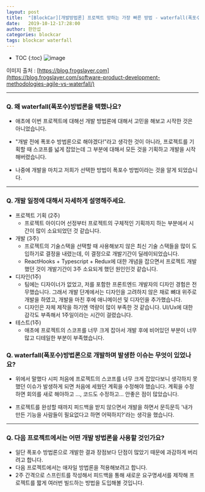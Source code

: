 ```yaml
---
layout: post
title:  "[BlockCar][개발방법론] 프로젝트 망하는 가장 빠른 방법 - waterfall(폭포수)방법론 "
date:   2019-10-12-17:28:00
author: 한만섭
categories: blockcar
tags: blockcar waterfall
---
```




* TOC
{:toc}
![image](https://user-images.githubusercontent.com/46010705/66698234-0aa30f80-ed17-11e9-8c7d-98ce0142556a.png)

이미지 출처 : [https://blog.frogslayer.com](https://blog.frogslayer.com/software-product-development-methodologies-agile-vs-waterfall/)

***



### Q. 왜 waterfall(폭포수)방법론을 택했나요?

- 애초에 이번 프로젝트에 대해선 개발 방법론에 대해서 고민을 해보고 시작한 것은 아니었습니다. 

- "개발 전에 폭포수 방법론으로 해야겠다!"라고 생각한 것이 아니라, 프로젝트를 기획할 때 스코프를 넓게 잡았는데 그 부분에 대해서 모든 것을 기획하고 개발을 시작해버렸습니다. 
- 나중에 개발을 마치고 저희가 선택한 방법이 폭포수 방법이라는 것을 알게 되었습니다. 

***



### Q. 개발 일정에 대해서 자세하게 설명해주세요. 

- 프로젝트 기획 (2주)
  - 프로젝트 아이디어 선정부터 프로젝트의 구체적인 기획까지 하는 부분에서 시간이 많이 소요되었던 것 같습니다. 
- 개발 (3주)
  - 프로젝트의 기술스택을 선택할 때 사용해보지 않은 최신 기술 스택들을 많이 도입하기로 결정을 내렸는데, 이 결정으로 개발기간이 딜레이되었습니다. 
  - ReactHooks + Typescript + Redux에 대한 개념을 잡으면서 프로젝트 개발했던 것이 개발기간이 3주 소요되게 했던 원인인것 같습니다. 
- 디자인(1주)
  - 팀에는 디자이너가 없었고, 저를 포함한 프론트엔드 개발자의 디자인 경험은 전무했습니다. 그래서 개발 단계에서는 디자인을 고려하지 않은 채로 뼈대 위주로 개발을 하였고, 개발을 마친 후에 애니메이션 및 디자인을 추가했습니다. 
  - 디자인은 자체 제작을 하기엔 역량이 많이 부족한 것 같습니다. UI/Ux에 대한 감각도 부족해서 1주일이라는 시간이 걸렸습니다. 
- 테스트(1주)
  - 애초에 프로젝트의 스코프를 너무 크게 잡아서 개발 후에 비어있던 부분이 너무 많고 디테일한 부분이 부족했습니다. 



### Q. waterfall(폭포수)방법론으로 개발하며 발생한 이슈는 무엇이 있었나요?

- 위에서 말했다 시피 처음에 프로젝트의 스코프를 너무 크게 잡았다보니 생각하지 못했던 이슈가 발생하게 되면 처음에 세웠던 계획을 수정해야 했습니다. 계획을 수정하면 회의를 새로 해야하고 ..., 코드도 수정하고... 안좋은 점이 많았습니다. 

- 프로젝트를 완성할 때까지 피드백을 받지 않으면서 개발을 하면서 문득문득 '내가 만든 기능을 사람들이 필요없다고 하면 어떡하지?'라는 생각을 했습니다.

   

***



### Q. 다음 프로젝트에서는 어떤 개발 방법론을 사용할 것인가요? 

- 일단 폭포수 방법론으로 개발한 결과 장점보다 단점이 많았기 때문에 과감하게 버리려고 합니다. 
- 다음 프로젝트에서는 애자일 방법론을 적용해보려고 합니다. 
- 2주 간격으로 스프린트를 작성해서 피드백을 통해 새로운 요구명세서를 제작해 프로젝트를 짧게 여러번 빌드하는 방법을 도입해볼 것입니다. 

